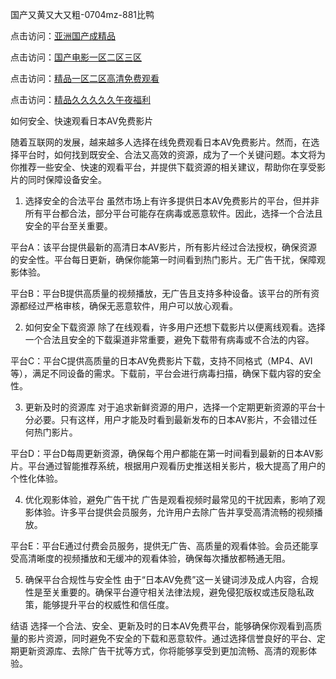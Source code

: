 
国产又黄又大又粗-0704mz-881比鸭


点击访问：<a href="https://gsd-agv.pages.dev/">亚洲国产成精品</a>

点击访问：<a href="https://tfda.pages.dev/">国产电影一区二区三区</a>

点击访问：<a href="https://gda-c7m.pages.dev/">精品一区二区高清免费观看</a>

点击访问：<a href="https://vassv.pages.dev/">精品久久久久久午夜福利</a>



如何安全、快速观看日本AV免费影片

随着互联网的发展，越来越多人选择在线免费观看日本AV免费影片。然而，在选择平台时，如何找到既安全、合法又高效的资源，成为了一个关键问题。本文将为你推荐一些安全、快速的观看平台，并提供下载资源的相关建议，帮助你在享受影片的同时保障设备安全。

1. 选择安全的合法平台
虽然市场上有许多提供日本AV免费影片的平台，但并非所有平台都合法，部分平台可能存在病毒或恶意软件。因此，选择一个合法且安全的平台至关重要。

平台A：该平台提供最新的高清日本AV影片，所有影片经过合法授权，确保资源的安全性。平台每日更新，确保你能第一时间看到热门影片。无广告干扰，保障观影体验。

平台B：平台B提供高质量的视频播放，无广告且支持多种设备。该平台的所有资源都经过严格审核，确保无恶意软件，用户可以放心观看。

2. 如何安全下载资源
除了在线观看，许多用户还想下载影片以便离线观看。选择一个合法且安全的下载渠道非常重要，避免下载带有病毒或不合法的内容。

平台C：平台C提供高质量的日本AV免费影片下载，支持不同格式（MP4、AVI等），满足不同设备的需求。下载前，平台会进行病毒扫描，确保下载内容的安全性。

3. 更新及时的资源库
对于追求新鲜资源的用户，选择一个定期更新资源的平台十分必要。只有这样，用户才能及时看到最新发布的日本AV影片，不会错过任何热门影片。

平台D：平台D每周更新资源，确保每个用户都能在第一时间看到最新的日本AV影片。平台通过智能推荐系统，根据用户观看历史推送相关影片，极大提高了用户的个性化体验。

4. 优化观影体验，避免广告干扰
广告是观看视频时最常见的干扰因素，影响了观影体验。许多平台提供会员服务，允许用户去除广告并享受高清流畅的视频播放。

平台E：平台E通过付费会员服务，提供无广告、高质量的观看体验。会员还能享受高清晰度的视频播放和无缓冲的观看体验，确保每次播放都畅通无阻。

5. 确保平台合规性与安全性
由于“日本AV免费”这一关键词涉及成人内容，合规性是至关重要的。确保平台遵守相关法律法规，避免侵犯版权或违反隐私政策，能够提升平台的权威性和信任度。

结语
选择一个合法、安全、更新及时的日本AV免费平台，能够确保你观看到高质量的影片资源，同时避免不安全的下载和恶意软件。通过选择信誉良好的平台、定期更新资源库、去除广告干扰等方式，你将能够享受到更加流畅、高清的观影体验。












<span style="display:none;">[Canonical link]( https://github.com/fin20250704/fin08 ）</span>
